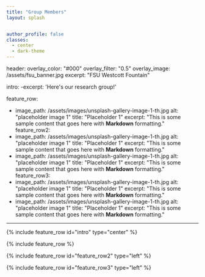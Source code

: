 ```yaml
---
title: "Group Members"
layout: splash


author_profile: false
classes:
  - center
  - dark-theme
---
```


header:
  overlay_color: "#000"
  overlay_filter: "0.5"
  overlay_image: /assets/fsu_banner.jpg
  excerpt: "FSU Westcott Fountain"

intro:
-excerpt: 'Here's our research group!'

feature_row:
- image_path: /assets/images/unsplash-gallery-image-1-th.jpg
    alt: "placeholder image 1"
    title: "Placeholder 1"
    excerpt: "This is some sample content that goes here with **Markdown** formatting."
feature_row2:
- image_path: /assets/images/unsplash-gallery-image-1-th.jpg
    alt: "placeholder image 1"
    title: "Placeholder 1"
    excerpt: "This is some sample content that goes here with **Markdown** formatting."
- image_path: /assets/images/unsplash-gallery-image-1-th.jpg
    alt: "placeholder image 1"
    title: "Placeholder 1"
    excerpt: "This is some sample content that goes here with **Markdown** formatting."
feature_row3:
- image_path: /assets/images/unsplash-gallery-image-1-th.jpg
    alt: "placeholder image 1"
    title: "Placeholder 1"
    excerpt: "This is some sample content that goes here with **Markdown** formatting."
- image_path: /assets/images/unsplash-gallery-image-1-th.jpg
    alt: "placeholder image 1"
    title: "Placeholder 1"
    excerpt: "This is some sample content that goes here with **Markdown** formatting."
---

<head>
        <script src="https://kit.fontawesome.com/8e44de192d.js" crossorigin="anonymous"></script>
</head>

<body>

{% include feature_row id="intro" type="center" %}

{% include feature_row %}

{% include feature_row id="feature_row2" type="left" %}

{% include feature_row id="feature_row3" type="left" %}
</body>
